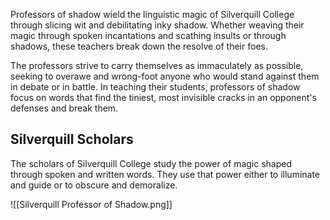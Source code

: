 Professors of shadow wield the linguistic magic of Silverquill College through slicing wit and debilitating inky shadow. Whether weaving their magic through spoken incantations and scathing insults or through shadows, these teachers break down the resolve of their foes.

The professors strive to carry themselves as immaculately as possible, seeking to overawe and wrong-foot anyone who would stand against them in debate or in battle. In teaching their students, professors of shadow focus on words that find the tiniest, most invisible cracks in an opponent's defenses and break them.
## Silverquill Scholars
The scholars of Silverquill College study the power of magic shaped through spoken and written words. They use that power either to illuminate and guide or to obscure and demoralize.

![[Silverquill Professor of Shadow.png]]